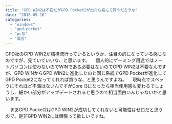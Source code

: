 ```yaml
---
title: "GPD WIN2は不要だがGPD Pocket2が出たら喜んで買うだろうな"
date: "2018-05-16"
categories: 
  - "windows"
  - "gpd-pocket"
  - "pc系"
  - "戯言"
---
```


GPD社のGPD WIN2が結構流行っているというか、注目の的になっている感じなのですが、見ていていいな、と思います。 　個人的にゲーミング用途ではノートパソコンは使わないのでWINである必要はないのでGPD WIN2は不要なんですが、GPD WINからGPD WIN2に進化したのと同じ系統でGPD Pocketが進化してGPD Pocket2になってくれれば買うな、と思うんですよね。 　現時点でスペックにそれほど不満はないんですがCore i3になったら相当使用感も変わるでしょうし、細かい部分がアップデートされると思うので相当面白いんじゃないかと思います。

　まあGPD Pocket2はGPD WIN2が成功してくれないと可能性はゼロだと思うので、是非GPD WIN2には頑張って欲しいですね。
